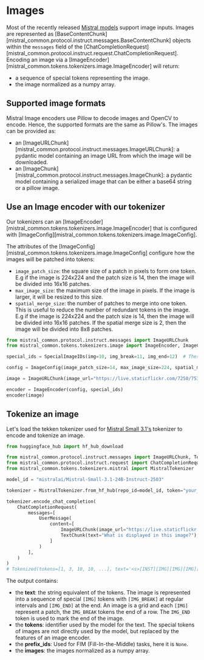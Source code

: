 # Images

Most of the recently released [Mistral models](https://huggingface.co/mistralai/models) support image inputs. Images are represented as [BaseContentChunk][mistral_common.protocol.instruct.messages.BaseContentChunk] objects within the `messages` field of the [ChatCompletionRequest][mistral_common.protocol.instruct.request.ChatCompletionRequest]. Encoding an image via a [ImageEncoder][mistral_common.tokens.tokenizers.image.ImageEncoder] will return:

- a sequence of special tokens representing the image.
- the image normalized as a numpy array.

## Supported image formats

Mistral Image encoders use Pillow to decode images and OpenCV to encode. Hence, the supported formats are the same as Pillow's. The images can be provided as:
- an [ImageURLChunk][mistral_common.protocol.instruct.messages.ImageURLChunk]: a pydantic model containing an image URL from which the image will be downloaded.
- an [ImageChunk][mistral_common.protocol.instruct.messages.ImageChunk]: a pydantic model containing a serialized image that can be either a base64 string or a pillow image.

## Use an Image encoder with our tokenizer

Our tokenizers can an [ImageEncoder][mistral_common.tokens.tokenizers.image.ImageEncoder] that is configured with [ImageConfig][mistral_common.tokens.tokenizers.image.ImageConfig].

The attributes of the [ImageConfig][mistral_common.tokens.tokenizers.image.ImageConfig] configure how the images will be patched into tokens:

- `image_patch_size`: the square size of a patch in pixels to form one token. E.g if the image is 224x224 and the patch size is 14, then the image will be divided into 16x16 patches.
- `max_image_size`: the maximum size of the image in pixels. If the image is larger, it will be resized to this size.
- `spatial_merge_size`: the number of patches to merge into one token. This is useful to reduce the number of redundant tokens in the image. E.g if the image is 224x224 and the patch size is 14, then the image will be divided into 16x16 patches. If the spatial merge size is 2, then the image will be divided into 8x8 patches.

```python
from mistral_common.protocol.instruct.messages import ImageURLChunk
from mistral_common.tokens.tokenizers.image import ImageEncoder, ImageConfig, SpecialImageIDs

special_ids = SpecialImageIDs(img=10, img_break=11, img_end=12)  # These are normally automatically set by the tokenizer

config = ImageConfig(image_patch_size=14, max_image_size=224, spatial_merge_size=2)

image = ImageURLChunk(image_url="https://live.staticflickr.com/7250/7534338696_b33e941b7d_b.jpg")

encoder = ImageEncoder(config, special_ids)
encoder(image)
```

## Tokenize an image

Let's load the tekken tokenizer used for [Mistral Small 3.1's](https://mistral.ai/news/mistral-small-3-1) tokenizer to encode and tokenize an image.

```python
from huggingface_hub import hf_hub_download

from mistral_common.protocol.instruct.messages import ImageURLChunk, TextChunk, UserMessage
from mistral_common.protocol.instruct.request import ChatCompletionRequest
from mistral_common.tokens.tokenizers.mistral import MistralTokenizer

model_id = "mistralai/Mistral-Small-3.1-24B-Instruct-2503"

tokenizer = MistralTokenizer.from_hf_hub(repo_id=model_id, token="your_hf_token")

tokenizer.encode_chat_completion(
    ChatCompletionRequest(
        messages=[
            UserMessage(
                content=[
                    ImageURLChunk(image_url="https://live.staticflickr.com/7250/7534338696_b33e941b7d_b.jpg"),
                    TextChunk(text="What is displayed in this image?"),
                ]
            )
        ],
    )
)
# Tokenized(tokens=[1, 3, 10, 10, ...], text='<s>[INST][IMG][IMG][IMG][IMG]...', prefix_ids=None, images=[array[[(0.95238595, 0.95238795, 0.95224484, ...,)]]])
```

The output contains:

- the **text**: the string equivalent of the tokens. The image is represented into a sequence of special `[IMG]` tokens with `[IMG_BREAK]` at regular intervals and `[IMG_END]` at the end. An image is a grid and each `[IMG]` represent a patch, the `IMG_BREAK` tokens the end of a row. The `IMG_END` token is used to mark the end of the image.
- the **tokens**: identifier used by the model for the text. The special tokens of images are not directly used by the model, but replaced by the features of an image encoder.
- the **prefix_ids**: Used for FIM (Fill-In-the-Middle) tasks, here it is `None`.
- the **images**: the images normalized as a numpy array.

